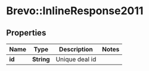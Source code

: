 # Brevo::InlineResponse2011

## Properties
Name | Type | Description | Notes
------------ | ------------- | ------------- | -------------
**id** | **String** | Unique deal id | 



